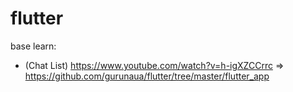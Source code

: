 # flutter


base learn:
- (Chat List) https://www.youtube.com/watch?v=h-igXZCCrrc => https://github.com/gurunaua/flutter/tree/master/flutter_app
